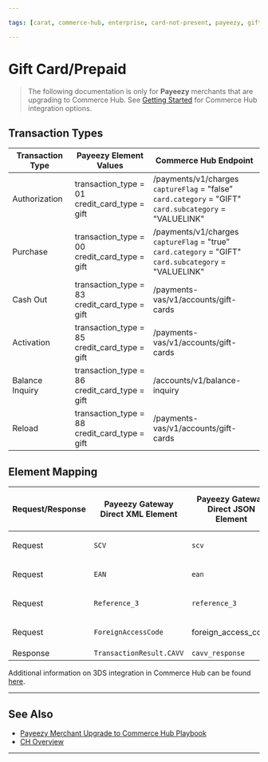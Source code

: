```yaml
---

tags: [carat, commerce-hub, enterprise, card-not-present, payeezy, gift-card, prepaid]

---
```


# Gift Card/Prepaid

<!-- theme: danger -->
>  The following documentation is only for **Payeezy** merchants that are upgrading to Commerce Hub. See [Getting Started](?path=docs/Getting-Started/Getting-Started-General.md) for Commerce Hub integration options.



## Transaction Types

|Transaction Type| Payeezy Element Values | Commerce Hub Endpoint |
| -------- | ------------- | -------------------------------- | 
|Authorization|transaction_type = 01 <br> credit_card_type = gift|/payments/v1/charges <br> `captureFlag` = "false” <br> `card.category` = "GIFT" <br> `card.subcategory` = "VALUELINK"|
|Purchase|transaction_type = 00 <br> credit_card_type = gift|/payments/v1/charges <br> `captureFlag` = "true” <br> `card.category` = "GIFT" <br> `card.subcategory` = "VALUELINK"|
|Cash Out|transaction_type = 83 <br> credit_card_type = gift|/payments-vas/v1/accounts/gift-cards|
|Activation|transaction_type = 85 <br> credit_card_type = gift|/payments-vas/v1/accounts/gift-cards|
|Balance Inquiry|transaction_type = 86 <br> credit_card_type = gift|/accounts/v1/balance-inquiry|
|Reload|transaction_type = 88 <br> credit_card_type = gift|/payments-vas/v1/accounts/gift-cards|

## Element Mapping

|Request/Response| Payeezy Gateway Direct XML Element | Payeezy Gateway Direct JSON Element | Payeezy Developer API Element |Commerce Hub Element |
| -------- | ------------- | -------------- | -------------- | -------------- |
|Request|`SCV`|`scv`|`scv`|`target.card.securityCode` <br> `additionalDataCommon.additionalData.securityCodeType` where `securityCodeType` = "SCV"|
|Request|`EAN`|`ean`|`ean`|`target.card.securityCode` <br> `additionalDataCommon.additionalData.securityCodeType` where `securityCodeType` = "EAN"|
|Request|`Reference_3`|`reference_3`|`reference_3`|`target.card.securityCode` <br> `additionalDataCommon.additionalData.securityCodeType` where `securityCodeType` = "FAC"|
|Request|`ForeignAccessCode`|foreign_access_code|N/A|`target.card.securityCode` <br> `additionalDataCommon.additionalData.securityCodeType` where `securityCodeType` = "FAC"|
|Response|`TransactionResult.CAVV`|`cavv_response`|N/A|`networkDetails.cavvResponseCode`|

Additional information on 3DS integration in Commerce Hub can be found [here](?path=docs/Online-Mobile-Digital/3D-Secure/3DS-Request.md).

---

## See Also

- [Payeezy Merchant Upgrade to Commerce Hub Playbook](?path=docs/Resources/Guides/Payeezy/PayeezyUpgradetoCHGuideLandingPage.md)
- [CH Overview](?path=docs/Getting-Started/Getting-Started-General.md)

---
